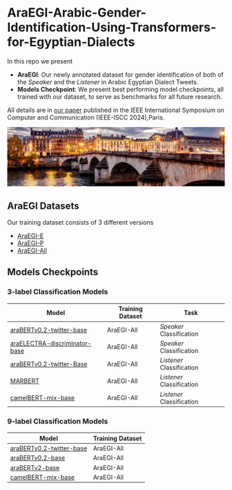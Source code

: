 # AraEGI-Arabic-Gender-Identification-Using-Transformers-for-Egyptian-Dialects  
In this repo we present 
-  **AraEGI**:  Our newly annotated dataset for gender identification of both of the *Speaker* and the *Listener* in Arabic Egyptian Dialect Tweets. 
- **Models Checkpoint**: We present best performing model checkpoints, all trained with our dataset, to serve as benchmarks for all future research.


All details are in [our paper]() published in the IEEE International Symposium on Computer and Communication (IEEE-ISCC 2024),Paris.

![alt text](./imgs/paris-1768702-1100x300.jpg)

## AraEGI Datasets

Our training dataset consists of 3 different versions

- [AraEGI-E](https://github.com/AhmedHamdi101/AraEGI-Arabic-Gender-Identification-Using-Transformers-for-Egyptian-Dialect/tree/main/AraEGI/AraEGI-E)
- [AraEGI-P](https://github.com/AhmedHamdi101/AraEGI-Arabic-Gender-Identification-Using-Transformers-for-Egyptian-Dialect/tree/main/AraEGI/AraEGI-P)
- [AraEGI-All](https://github.com/AhmedHamdi101/AraEGI-Arabic-Gender-Identification-Using-Transformers-for-Egyptian-Dialect/tree/main/AraEGI/AraEGI-All)



## Models Checkpoints

### 3-label Classification Models
| Model | Training Dataset | Task |
|----------|----------|----------|
| [araBERTv0.2-twitter-base](https://drive.google.com/drive/folders/1U82AquuO121sCh6gZYJSaqvh3JcT93TD)    | AraEGI-All   |  *Speaker* Classification |
| [araELECTRA-discriminator-base](https://drive.google.com/drive/folders/1jhVPm6RMRl5nb07aIgmUQov5pmUeW0Dm)   | AraEGI-All  | *Speaker* Classification  |
| [araBERTv0.2-twitter-Base](https://drive.google.com/drive/folders/18zBXvKuRg0knrNxbXbavQeNhJFver3-S)  | AraEGI-All  | *Listener* Classification   |
| [MARBERT](https://drive.google.com/drive/folders/1NigiVJ1PIWK797U8fSPtem81YLFc04s7)  | AraEGI-All  | *Listener* Classification  |
| [camelBERT-mix-base](https://drive.google.com/drive/folders/1b7X3XPRXL-fTZBIPZ-LO3Y8u60_cIVPa)  | AraEGI-All  | *Listener* Classification  |

### 9-label Classification Models

| Model | Training Dataset |
|----------|----------|
| [araBERTv0.2-twitter-base](https://drive.google.com/drive/folders/1_NCPKb15_Bafy73rJn4aFPf4Zxo-33z3) | AraEGI-All |
| [araBERTv0.2-base](https://drive.google.com/drive/folders/1TRXjK1WAfZL6fV_imllLJGCnvgjVFgqz)   | AraEGI-All |
| [araBERTv2-base](https://drive.google.com/drive/folders/1XudbkuJ1O5PFz9eslU4Ipv7zLTQjTbfK)    | AraEGI-All |
| [camelBERT-mix-base](https://drive.google.com/drive/folders/1XiAwTLRhGmWzIphG0YST-G-9_Lw0M5X5) | AraEGI-All |

